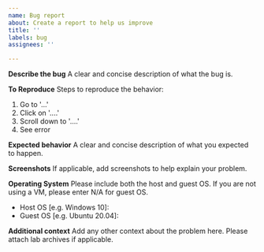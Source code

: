 ```yaml
---
name: Bug report
about: Create a report to help us improve
title: ''
labels: bug
assignees: ''

---
```


**Describe the bug**
A clear and concise description of what the bug is.

**To Reproduce**
Steps to reproduce the behavior:
1. Go to '...'
2. Click on '....'
3. Scroll down to '....'
4. See error

**Expected behavior**
A clear and concise description of what you expected to happen.

**Screenshots**
If applicable, add screenshots to help explain your problem.

**Operating System**
Please include both the host and guest OS. If you are not using a VM, please enter N/A for guest OS.
- Host OS [e.g. Windows 10]:
- Guest OS [e.g. Ubuntu 20.04]:

**Additional context**
Add any other context about the problem here. Please attach lab archives if applicable.

